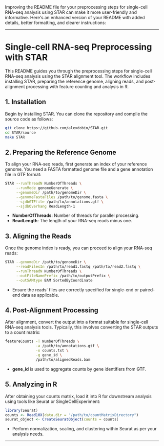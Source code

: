 Improving the README file for your preprocessing steps for single-cell RNA-seq analysis using STAR can make it more user-friendly and informative. Here's an enhanced version of your README with added details, better formatting, and clearer instructions:

---

# Single-cell RNA-seq Preprocessing with STAR

This README guides you through the preprocessing steps for single-cell RNA-seq analysis using the STAR alignment tool. The workflow includes installing STAR, preparing the reference genome, aligning reads, and post-alignment processing with feature counting and analysis in R.

## 1. Installation

Begin by installing STAR. You can clone the repository and compile the source code as follows:

```bash
git clone https://github.com/alexdobin/STAR.git
cd STAR/source
make STAR
```

## 2. Preparing the Reference Genome

To align your RNA-seq reads, first generate an index of your reference genome. You need a FASTA formatted genome file and a gene annotation file in GTF format:

```bash
STAR --runThreadN NumberOfThreads \
     --runMode genomeGenerate \
     --genomeDir /path/to/genomeDir \
     --genomeFastaFiles /path/to/genome.fasta \
     --sjdbGTFfile /path/to/annotations.gtf \
     --sjdbOverhang ReadLength-1
```

- **NumberOfThreads**: Number of threads for parallel processing.
- **ReadLength**: The length of your RNA-seq reads minus one.

## 3. Aligning the Reads

Once the genome index is ready, you can proceed to align your RNA-seq reads:

```bash
STAR --genomeDir /path/to/genomeDir \
     --readFilesIn /path/to/read1.fastq /path/to/read2.fastq \
     --runThreadN NumberOfThreads \
     --outFileNamePrefix /path/to/outputPrefix \
     --outSAMtype BAM SortedByCoordinate
```

- Ensure the reads' files are correctly specified for single-end or paired-end data as applicable.

## 4. Post-Alignment Processing

After alignment, convert the output into a format suitable for single-cell RNA-seq analysis tools. Typically, this involves converting the STAR outputs to a count matrix:

```bash
featureCounts -T NumberOfThreads \
              -a /path/to/annotations.gtf \
              -o counts.txt \
              -g gene_id \
              /path/to/alignedReads.bam
```

- **gene_id** is used to aggregate counts by gene identifiers from GTF.

## 5. Analyzing in R

After obtaining your counts matrix, load it into R for downstream analysis using tools like Seurat or SingleCellExperiment:

```r
library(Seurat)
counts <- Read10X(data.dir = "/path/to/countMatrixDirectory")
seurat_object <- CreateSeuratObject(counts = counts)
```

- Perform normalization, scaling, and clustering within Seurat as per your analysis needs.

---

